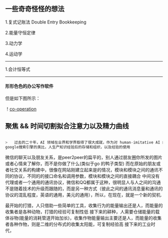 ## 一些奇奇怪怪的想法

1.复式记账法 Double Entry Bookkeeping

2.能量守恒定律

3.动力学

4.运动学

---

1.会计恒等式

---

#### 形形色色的办公写作软件

但是如下图所示：

！[co-operation](https://github.com/oldtree/todo-plan/blob/master/co.png)


## 聚焦 && 时间切割拟合注意力以及精力曲线


```c++

>   过去的二十年，AI 领域在业界和学界取得了很大成就，作为对 human-imitative AI 的补充，它们通常被称为「智能增强」（IA）。这里计算力和数据被用于创造增强人类 > 智能和创造力的服务。搜索引擎可以看成是 IA 的一个例子（它增强了人类的记忆和现实知识），自然语言翻译也是（它增强了人类的交流能力）。基于计算的声音、图像生成可 > 作为艺术家的调色板和创造力增强器。虽然这类服务可以很自然地涉及高级推理和思考，但目前并没有。它们大部分情况下执行多种字符串匹配和数值运算，以捕捉人类可利    > 用的模式。
google搜索引擎的类比，人生产知识经验后的存储和组织，以及经验的使用
```

微信的聊天以及朋友关系，是peer2peer的扁平的，别人通过朋友圈你所发的图片或者心情来了解你，而不是你做了什么(类似于go 的鸭子类型)
而在原始的朋友或者社交关系的构建中，很像在网站刚建立起来是的情况，模块和模块之间的通讯不同的协议，不同的的接口命名和调用参数，模块和模块之间的直接耦合
中间没有代理或者一个通用的通讯协议，微信和QQ都属于这种，很明显人与人之间的沟通不是随着技术的升级而跟随的，而是另一种方式（彼此之间的通讯消息量和通讯的协议的混乱程度，英语的通用，美元的通用），所以，在现在，就是一个新的契机.

最开始的打猎，人只借助一些简单的工具，收集行为的能量输出还是人，而能量的收集者是各种动物，打猎的经验可复制性低
接下来的耕种，人需要仓储能量的载体谷物(能量的消耗管道开始加长)，收集作物能量输出主要还是人，而能量的收集者各种作物，则是二维的分布式的收集太阳能，可复制经验高
接下来的工业时代，
